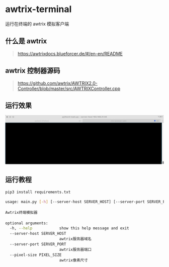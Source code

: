 # awtrix-terminal

运行在终端的 awtrix 模拟客户端

## 什么是 awtrix

> https://awtrixdocs.blueforcer.de/#/en-en/README

## awtrix 控制器源码

> https://github.com/awtrix/AWTRIX2.0-Controller/blob/master/src/AWTRIXController.cpp

## 运行效果

![image](./awtrix.gif)

## 运行教程

```sh
pip3 install requirements.txt
```

```sh
usage: main.py [-h] [--server-host SERVER_HOST] [--server-port SERVER_PORT] [--pixel-size PIXEL_SIZE]

Awtrix终端模拟器

optional arguments:
  -h, --help            show this help message and exit
  --server-host SERVER_HOST
                        awtrix服务器域名
  --server-port SERVER_PORT
                        awtrix服务器端口
  --pixel-size PIXEL_SIZE
                        awtrix像素尺寸
```
